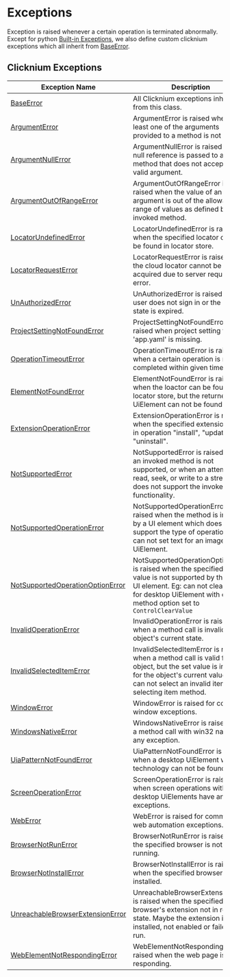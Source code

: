 # Exceptions

Exception is raised whenever a certain operation is terminated abnormally. Except for python [Built-in Exceptions](https://docs.python.org/3/library/exceptions.html#built-in-exceptions), we also define custom clicknium exceptions which all inherit from [BaseError](./doc/api/python/exceptions/baseerror.md).


## Clicknium Exceptions <!-- {docsify-ignore} -->

| Exception Name      | Description |
| -----------| ----------- |
| [BaseError](./doc/api/python/exceptions/baseerror.md) |All Clicknium exceptions inherit from this class.|
| [ArgumentError](./doc/api/python/exceptions/argumenterror.md) | ArgumentError is raised when at least one of the arguments provided to a method is not valid.|
| [ArgumentNullError](./doc/api/python/exceptions/argumentnullerror.md) | ArgumentNullError is raised when a null reference is passed to a method that does not accept it as a valid argument.|
| [ArgumentOutOfRangeError](./doc/api/python/exceptions/argumentoutofrangeerror.md) | ArgumentOutOfRangeError is raised when the value of an argument is out of the allowable range of values as defined by the invoked method.|
| [LocatorUndefinedError](./doc/api/python/exceptions/locatorundefinederror.md) | LocatorUndefinedError is raised when the specified locator can not be found in locator store.|
| [LocatorRequestError](./doc/api/python/exceptions/locatorrequesterror.md) | LocatorRequestError is raised when the cloud locator cannot be acquired due to server request error.|
| [UnAuthorizedError](./doc/api/python/exceptions/unauthoriederror.md) | UnAuthorizedError is raised when user does not sign in or the sign in state is expired.|
| [ProjectSettingNotFoundError](./doc/api/python/exceptions/projectsettingnotfounderror.md) | ProjectSettingNotFoundError is raised when project setting file 'app.yaml' is missing.|
| [OperationTimeoutError](./doc/api/python/exceptions/timeoutoperationerror.md) | OperationTimeoutError is raised when a certain operation is not completed within given time.|
| [ElementNotFoundError](./doc/api/python/exceptions/elementcannotfounderror.md) | ElementNotFoundError is raised when the loactor can be found in locator store, but the returned UiElement can not be found.|
| [ExtensionOperationError](./doc/api/python/exceptions/extensionoperationerror.md) | ExtensionOperationError is raised when the specified extension fails in operation "install", "update" or "uninstall".|
| [NotSupportedError](./doc/api/python/exceptions/notsupportederror.md) | NotSupportedError is raised when an invoked method is not supported, or when an attempt to read, seek, or write to a stream that does not support the invoked functionality.|
| [NotSupportedOperationError](./doc/api/python/exceptions/notsupportedoperationerror.md) | NotSupportedOperationError is raised when the method is invoked by a UI element which does not support the type of operation. Eg: can not set text for an image UiElement. |
| [NotSupportedOperationOptionError](./doc/api/python/exceptions/notsupportedoperationoptionerror)   | NotSupportedOperationOptionError is raised when the specified option value is not supported by the target UI element. Eg: can not clear text for desktop UiElement with clear method option set to `ControlClearValue`|
| [InvalidOperationError](./doc/api/python/exceptions/invalidoperationerror.md)   | InvalidOperationError is raised when a method call is invalid for the object's current state.|
| [InvalidSelectedItemError](./doc/api/python/exceptions/invalidselecteditemerror.md)   | InvalidSelectedItemError is raised when a method call is valid for the object, but the set value is invalid for the object's current value. Eg: can not select an invalid item for selecting item method.|
| [WindowError](./doc/api/python/exceptions/windowerror.md)   | WindowError is raised for common window exceptions.|
| [WindowsNativeError](./doc/api/python/exceptions/windowsnativeerror.md)   | WindowsNativeError is raised when a method call with win32 native has any exception.|
| [UiaPatternNotFoundError](./doc/api/python/exceptions/uiapatternnotfounderror.md)   | UiaPatternNotFoundError is raised when a desktop UiElement with UIA technology can not be found.|
| [ScreenOperationError](./doc/api/python/exceptions/screenoperationerror.md)   | ScreenOperationError is raised when screen operations with desktop UiElements have any exceptions.|
| [WebError](./doc/api/python/exceptions/weberror.md) | WebError is raised for common web automation exceptions.|
| [BrowserNotRunError](./doc/api/python/exceptions/browsernotrunerror.md) | BrowserNotRunError is raised when the specified browser is not running.|
| [BrowserNotInstallError](./doc/api/python/exceptions/browsernotinstallerror.md) | BrowserNotInstallError is raised when the specified browser is not installed.|
| [UnreachableBrowserExtensionError](./doc/api/python/exceptions/unreachablebrowserextensionerror.md) | UnreachableBrowserExtensionError is raised when the specified browser's extension not in ready state. Maybe the extension is not installed, not enabled or failed to run.|
| [WebElementNotRespondingError](./doc/api/python/exceptions/webelementnotrespondingerror.md) | WebElementNotRespondingError is raised when the web page is not responding.|


